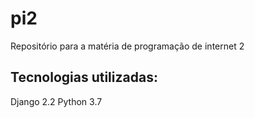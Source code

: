 # pi2
Repositório para a matéria de programação de internet 2
## Tecnologias utilizadas:
Django 2.2
Python 3.7

